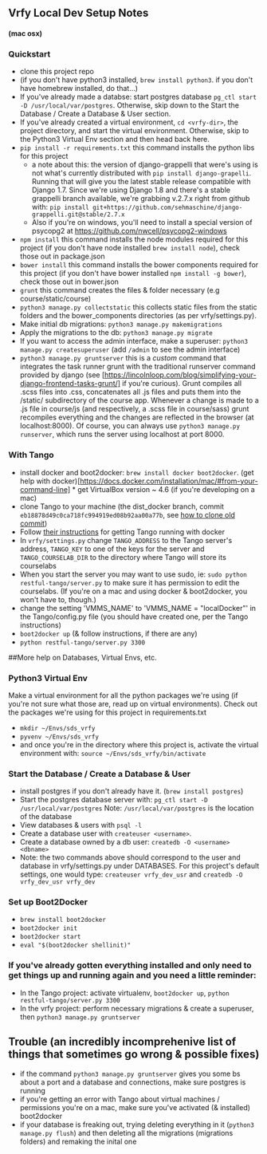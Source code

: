 ## Vrfy Local Dev Setup Notes
#### (mac osx)

### Quickstart
  * clone this project repo
  * (if you don't have python3 installed, `brew install python3`. if you don't have homebrew installed, do that...)
  * If you've already made a databse: start postgres database `pg_ctl start -D /usr/local/var/postgres`. Otherwise, skip down to the Start the Database / Create a Database & User section.
  * If you've already created a virtual environment, `cd <vrfy-dir>`, the project directory, and start the virtual environment. Otherwise, skip to the Python3 Virtual Env section and then head back here.
  * `pip install -r requirements.txt` this command installs the python libs for this project 
    * a note about this: the version of django-grappelli that were's using is not what's currently distributed with `pip install django-grapelli`. Running that will give you the latest stable release compatible with Django 1.7. Since we're using Django 1.8 and there's a stable grappelli branch available, we're grabbing v.2.7.x right from github with:  `pip install git+https://github.com/sehmaschine/django-grappelli.git@stable/2.7.x`
    * Also if you're on windows, you'll need to install a special version of psycopg2 at https://github.com/nwcell/psycopg2-windows
  * `npm install` this command installs the node modules required for this project (if you don't have node installed `brew install node`), check those out in package.json
  * `bower install` this command installs the bower components required for this project (if you don't have bower installed `npm install -g bower`), check those out in bower.json
  * `grunt` this command creates the files & folder necessary (e.g course/static/course)
  * `python3 manage.py collectstatic` this collects static files from the static folders and the bower_components directories (as per vrfy/settings.py).
  * Make initial db migrations: `python3 manage.py makemigrations`
  * Apply the migrations to the db: `python3 manage.py migrate`
  * If you want to access the admin interface, make a superuser: `python3 manage.py createsuperuser` (add `/admin` to see the admin interface) 
  * `python3 manage.py gruntserver`  this is a *custom* command that integrates the task runner grunt with the traditional runserver command provided by django (see [https://lincolnloop.com/blog/simplifying-your-django-frontend-tasks-grunt/] if you're curious). Grunt compiles all .scss files into .css, concatenates all .js files and puts them into the /static/ subdirectory of the course app. Whenever a change is made to a .js file in course/js (and respectively, a .scss file in course/sass) grunt recompiles everything and the changes are reflected in the browser (at localhost:8000).  Of course, you can always use `python3 manage.py runserver`, which runs the server using localhost at port 8000. 

### With Tango
  * install docker and boot2docker: `brew install docker boot2docker`. (get help with docker)[https://docs.docker.com/installation/mac/#from-your-command-line]  * get VirtualBox version ~ 4.6 (if you're developing on a mac)
  * clone Tango to your machine (the dist_docker branch, commit `eb18878d49c0ca718fc994919ed08b92aa00a77b`, see [how to clone old commit](http://stackoverflow.com/questions/1655361/how-to-clone-an-old-git-commit-and-some-more-questions-about-git))
  * Follow [their instructions](https://github.com/autolab/Tango/wiki/Tango-with-Docker) for getting Tango running with docker
  * In `vrfy/settings.py` change `TANGO_ADDRESS` to the Tango server's address, `TANGO_KEY` to one of the keys for the server and `TANGO_COURSELAB_DIR` to the directory where Tango will store its courselabs
  * When you start the server you may want to use sudo, ie: `sudo python restful-tango/server.py` to make sure it has permission to edit the courselabs. (If you're on a mac and using docker & boot2docker, you won't have to, though.)
  * change the setting 'VMMS_NAME' to 'VMMS_NAME = "localDocker"' in the Tango/config.py file (you should have created one, per the Tango instructions) 
  * `boot2docker up` (& follow instructions, if there are any)
  * `python restful-tango/server.py 3300`


##More help on Databases, Virtual Envs, etc.

### Python3 Virtual Env
Make a virtual environment for all the python packages we're using (if you're not sure what those are, read up on virtual environments). Check out the packages we're using for this project in requirements.txt
  * `mkdir ~/Envs/sds_vrfy`
  * `pyvenv ~/Envs/sds_vrfy`
  * and once you're in the directory where this project is, activate the virtual environment with: `source ~/Envs/sds_vrfy/bin/activate`

### Start the Database / Create a Database & User
  * install postgres if you don't already have it. (`brew install postgres`)
  * Start the postgres database server with: `pg_ctl start -D /usr/local/var/postgres` Note: `/usr/local/var/postgres` is the location of the database
  * View databases &  users with `psql -l` 
  * Create a database user with `createuser <username>`.
  * Create a database owned by a db user: `createdb -O <username> <dbname>`
  *  Note: the two commands above should correspond to the user and database in vrfy/settings.py under DATABASES. For this project's default settings, one would type: `createuser vrfy_dev_usr` and `createdb -O vrfy_dev_usr vrfy_dev`

### Set up Boot2Docker
  * `brew install boot2docker`
  * `boot2docker init`
  * `boot2docker start`
  * `eval "$(boot2docker shellinit)"`


### If you've already gotten everything installed and only need to get things up and running again and you need a little reminder:
  * In the Tango project: activate virtualenv, `boot2docker up`, `python restful-tango/server.py 3300`
  * In the vrfy project: perform necessary migrations & create a superuser, then `python3 manage.py gruntserver`

## Trouble (an incredibly incomprehenive list of things that sometimes go wrong & possible fixes)
  * if the command `python3 manage.py gruntserver` gives you some bs about a port and a database and connections, make sure postgres is running
  * if you're getting an error with Tango about virtual machines / permissions you're on a mac, make sure you've activated (& installed) boot2docker
  * if your database is freaking out, trying deleting everything in it (`python3 manage.py flush`) and then deleting all the migrations (migrations folders) and remaking the inital one


